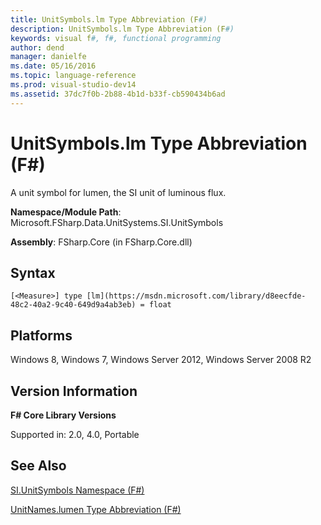 ```yaml
---
title: UnitSymbols.lm Type Abbreviation (F#)
description: UnitSymbols.lm Type Abbreviation (F#)
keywords: visual f#, f#, functional programming
author: dend
manager: danielfe
ms.date: 05/16/2016
ms.topic: language-reference
ms.prod: visual-studio-dev14
ms.assetid: 37dc7f0b-2b88-4b1d-b33f-cb590434b6ad 
---
```


# UnitSymbols.lm Type Abbreviation (F#)

A unit symbol for lumen, the SI unit of luminous flux.

**Namespace/Module Path**: Microsoft.FSharp.Data.UnitSystems.SI.UnitSymbols

**Assembly**: FSharp.Core (in FSharp.Core.dll)


## Syntax

```
[<Measure>] type [lm](https://msdn.microsoft.com/library/d8eecfde-48c2-40a2-9c40-649d9a4ab3eb) = float
```

## Platforms
Windows 8, Windows 7, Windows Server 2012, Windows Server 2008 R2


## Version Information
**F# Core Library Versions**

Supported in: 2.0, 4.0, Portable




## See Also
[SI.UnitSymbols Namespace &#40;F&#35;&#41;](SI.UnitSymbols-Namespace-%5BFSharp%5D.md)

[UnitNames.lumen Type Abbreviation &#40;F&#35;&#41;](UnitNames.lumen-Type-Abbreviation-%5BFSharp%5D.md)

